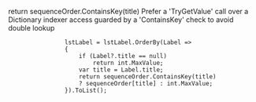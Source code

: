  return sequenceOrder.ContainsKey(title)
 Prefer a 'TryGetValue' call over a Dictionary indexer access guarded by a 'ContainsKey' check to avoid double lookup
 
                    lstLabel = lstLabel.OrderBy(Label =>
                    {
                        if (Label?.title == null)
                            return int.MaxValue;
                        var title = Label.title;
                        return sequenceOrder.ContainsKey(title)
                        ? sequenceOrder[title] : int.MaxValue;
                    }).ToList();

